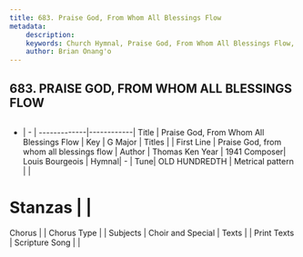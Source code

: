 ```yaml
---
title: 683. Praise God, From Whom All Blessings Flow
metadata:
    description: 
    keywords: Church Hymnal, Praise God, From Whom All Blessings Flow, Praise God, from whom all blessings flow, 
    author: Brian Onang'o
---
```



## 683. PRAISE GOD, FROM WHOM ALL BLESSINGS FLOW

```txt

```

- |   -  |
-------------|------------|
Title | Praise God, From Whom All Blessings Flow |
Key | G Major |
Titles |  |
First Line | Praise God, from whom all blessings flow |
Author | Thomas Ken
Year | 1941
Composer| Louis Bourgeois |
Hymnal|  - |
Tune| OLD HUNDREDTH |
Metrical pattern | |
# Stanzas |  |
Chorus |  |
Chorus Type |  |
Subjects | Choir and Special |
Texts |  |
Print Texts | 
Scripture Song |  |
  

